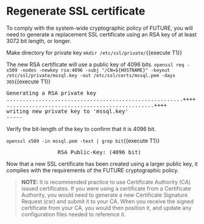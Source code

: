 # Regenerate SSL certificate

To comply with the system-wide cryptographic policy of FUTURE, you will need 
to generate a replacement SSL certificate using an RSA key of at least 3072 bit 
length, or longer. 

Make directory for private key
`mkdir /etc/ssl/private/`{{execute T1}} 

The new RSA certificate will use a public key of 4096 bits.
`openssl req -x509 -nodes -newkey rsa:4096 -subj "/CN=${HOSTNAME}" -keyout /etc/ssl/private/mssql.key -out /etc/ssl/certs/mssql.pem -days 365`{{execute T1}}

<pre class="file">
Generating a RSA private key
.......................................................++++
..............................................++++
writing new private key to 'mssql.key'
-----
</pre>

Verify the bit-length of the key to confirm that it is 4096 bit.

`openssl x509 -in mssql.pem -text | grep bit`{{execute T1}}

<pre class="file">
                RSA Public-Key: (4096 bit)
</pre>

Now that a new SSL certificate has been created using a larger public key, 
it complies with the requirements of the  FUTURE cryptographic policy.

> **NOTE:** It is recommended practice to use Certificate Authority (CA) issued
certificates.  If you were using a certificate from a Certificate Authority,
you would need to generate a new Certificate Signature Request (csr) and
submit it to your CA.  When you receive the signed certificate from your CA,
you would then position it, and update any configuration files needed to
reference it.
